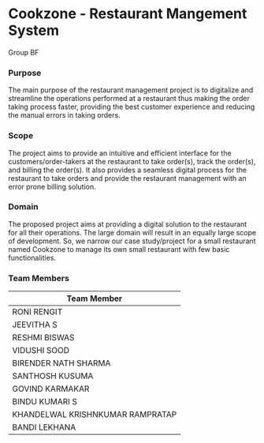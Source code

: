 # Cookzone - Restaurant Mangement System

Group BF

###	Purpose

The main purpose of the restaurant management project is to digitalize and streamline the operations performed at a restaurant thus making the order taking process faster, providing the best customer experience and reducing the manual errors in taking orders.

### Scope

The project aims to provide an intuitive and efficient interface for the customers/order-takers at the restaurant to take order(s), track the order(s), and billing the order(s). It also provides a seamless digital process for the restaurant to take orders and provide the restaurant management with an error prone billing solution. 

### Domain

The proposed project aims at providing a digital solution to the restaurant for all their operations. The large domain will result in an equally large scope of development. So, we narrow our case study/project for a small restaurant named Cookzone to manage its own small restaurant with few basic functionalities. 

### Team Members

|Team Member|
|-----------|
|RONI RENGIT|
|JEEVITHA S|	 
|RESHMI BISWAS|
|VIDUSHI SOOD|	 
|BIRENDER NATH SHARMA|
|SANTHOSH KUSUMA| 
|GOVIND KARMAKAR|
|BINDU KUMARI S|
|KHANDELWAL KRISHNKUMAR RAMPRATAP|
|BANDI LEKHANA|
